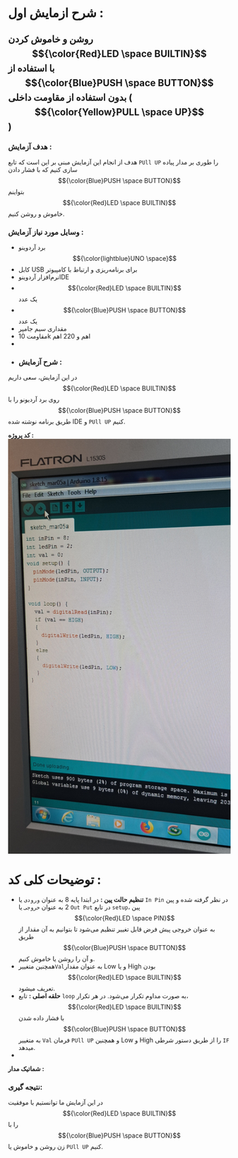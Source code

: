 # شرح ازمایش اول :
## روشن و خاموش کردن $${\color{Red}LED \space BUILTIN}$$ با استفاده از $${\color{Blue}PUSH \space BUTTON}$$ بدون استفاده از مقاومت داخلی ($${\color{Yellow}PULL \space UP}$$)

### هدف آزمایش : 
هدف از انجام این آزمایش مبنی بر این است که تابع `PUll UP` را طوری بر مدار پیاده سازی کنیم که با فشار دادن $${\color{Blue}PUSH \space BUTTON}$$ بتواینم $${\color{Red}LED \space BUILTIN}$$ خاموش و روشن کنیم.

 ### وسایل مورد نیاز آزمایش : 
* برد آردوینو $${\color{lightblue}UNO \space}$$
* کابل USB برای برنامه‌ریزی و ارتباط با کامپیوتر
* نرم‌افزار آردوینوIDE 
* $${\color{Red}LED \space BUILTIN}$$ یک عدد
* $${\color{Blue}PUSH \space BUTTON}$$ یک عدد
* مقداری سیم جامپر
* مقاومت 10k اهم و 220 اهم
* 
* ### شرح آزمایش :

در این آزمایش، سعی داریم $${\color{Red}LED \space BUILTIN}$$ روی برد آردیونو را با $${\color{Blue}PUSH \space BUTTON}$$ طریق برنامه نوشته شده IDE  و `PUll UP` کنیم.

**کد پروژه :**
![توضیح تصویر](https://github.com/Mamamdgh83/microProcessor/blob/main/Lab%20(2)/code1.jpg)

# توضیحات کلی کد :
* **تنظیم حالت پین :** در ابتدا پایه 8 به عنوان `ورودی` یا `In Pin` در نظر گرفته شده و پین 2 به عنوان `خروجی` یا  `Out Put` در تابع `setup`، پین $${\color{Red}LED \space PIN}$$ به عنوان خروجی پیش فرض قابل تغییر تنظیم می‌شود تا بتوانیم به آن مقدار  از طریق $${\color{Blue}PUSH \space BUTTON}$$ و آن را روشن یا خاموش کنیم.
* همچنین متغییر`Val`به عنوان مقدار Low و یا High بودن $${\color{Red}LED \space BUILTIN}$$ تعریف میشود.
* **حلقه اصلی :** تابع `loop` به صورت مداوم تکرار می‌شود. در هر تکرار، $${\color{Red}LED \space BUILTIN}$$ با فشار داده شدن $${\color{Blue}PUSH \space BUTTON}$$ به متغییر `Val` فرمان `PUll UP` و همچنین Low و  High را از طریق دستور شرطی `IF`  میدهد.
* 
**شماتیک مدار :**

### نتیجه گیری:
در این آزمایش ما توانستیم با موفقیت $${\color{Red}LED \space BUILTIN}$$ را با $${\color{Blue}PUSH \space BUTTON}$$ زن روشن و خاموش یا `PUll UP` کنیم.
